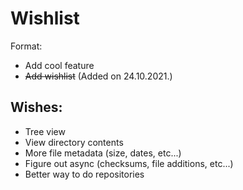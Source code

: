 # Wishlist

Format:
- Add cool feature
- ~~Add wishlist~~ (Added on 24.10.2021.)

## Wishes:
- Tree view
- View directory contents
- More file metadata (size, dates, etc...)
- Figure out async (checksums, file additions, etc...)
- Better way to do repositories